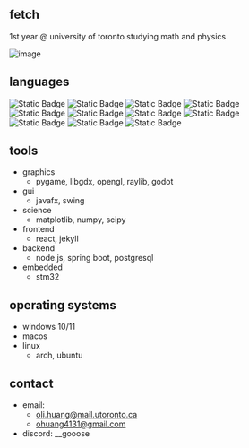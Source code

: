 ## fetch
1st year @ university of toronto studying math and physics

![image](https://github.com/user-attachments/assets/58e2fde9-2d31-43f7-bc19-48c57a00646a)
## languages
![Static Badge](https://img.shields.io/badge/Python-blue?logo=python&logoColor=white) ![Static Badge](https://img.shields.io/badge/Java-red?logo=openjdk&logoColor=white) ![Static Badge](https://img.shields.io/badge/TypeScript-%233178C6?logo=typescript&logoColor=white)
 ![Static Badge](https://img.shields.io/badge/Javascript-yellow?logo=javascript&logoColor=white) ![Static Badge](https://img.shields.io/badge/HTML-red?logo=HTML5&logoColor=white) ![Static Badge](https://img.shields.io/badge/CSS-purple?logo=CSS&logoColor=white) ![Static Badge](https://img.shields.io/badge/C%2B%2B-blue?logo=cplusplus&logoColor=white) ![Static Badge](https://img.shields.io/badge/C-lightblue?logo=c&logoColor=white) ![Static Badge](https://img.shields.io/badge/bash-%234EAA25?logo=gnubash&logoColor=white) ![Static Badge](https://img.shields.io/badge/fish%20shell-%2334C534?logo=fishshell&logoColor=white) ![Static Badge](https://img.shields.io/badge/zsh-%23F15A24?logo=zsh&logoColor=white)
## tools
- graphics
  - pygame, libgdx, opengl, raylib, godot
- gui
  - javafx, swing
- science
  - matplotlib, numpy, scipy
- frontend
  - react, jekyll
- backend
  - node.js, spring boot, postgresql
- embedded
  - stm32
## operating systems
- windows 10/11
- macos
- linux
  - arch, ubuntu

## contact
- email:
  - oli.huang@mail.utoronto.ca
  - ohuang4131@gmail.com
- discord: __gooose
